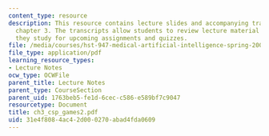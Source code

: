 ```yaml
---
content_type: resource
description: This resource contains lecture slides and accompanying transcripts for
  chapter 3. The transcripts allow students to review lecture material in detail as
  they study for upcoming assignments and quizzes.
file: /media/courses/hst-947-medical-artificial-intelligence-spring-2005/31e4f8084ac42d000270abad4fda0609_ch3_csp_games2.pdf
file_type: application/pdf
learning_resource_types:
- Lecture Notes
ocw_type: OCWFile
parent_title: Lecture Notes
parent_type: CourseSection
parent_uid: 1763beb5-fe1d-6cec-c586-e589bf7c9047
resourcetype: Document
title: ch3_csp_games2.pdf
uid: 31e4f808-4ac4-2d00-0270-abad4fda0609
---
```

